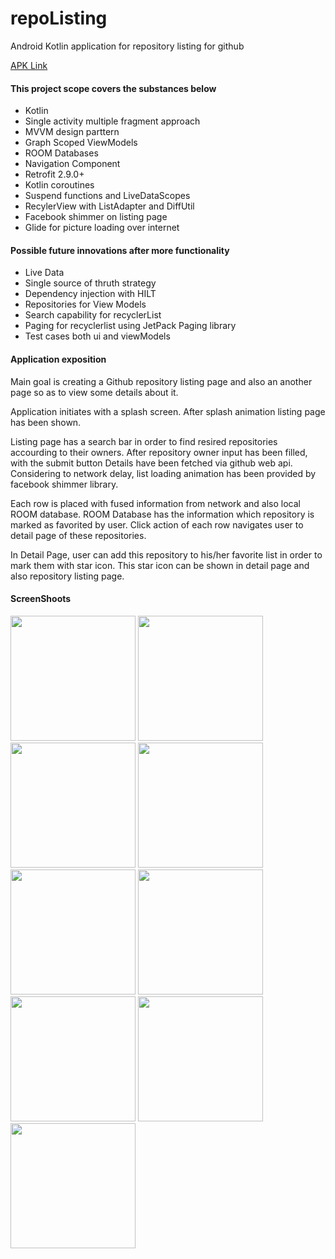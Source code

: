 # repoListing
Android Kotlin application for repository listing for github

[APK Link](https://drive.google.com/file/d/1mm8JB28nzSraKZ_Fm3KKdjM7dLMxtYSv/view?usp=sharing)

#### This project scope covers the substances below
* Kotlin 
* Single activity multiple fragment approach
* MVVM design parttern
* Graph Scoped ViewModels
* ROOM Databases
* Navigation Component
* Retrofit 2.9.0+
* Kotlin coroutines
* Suspend functions and LiveDataScopes
* RecylerView with ListAdapter and DiffUtil
* Facebook shimmer on listing page
* Glide for picture loading over internet

#### Possible future innovations after more functionality
* Live Data
* Single source of thruth strategy
* Dependency injection with HILT
* Repositories for View Models
* Search capability for recyclerList
* Paging for recyclerlist using JetPack Paging library
* Test cases both ui and viewModels

#### Application exposition
Main goal is creating a Github repository listing page and also an another page so as to view some details about it. 

Application initiates with a splash screen. After splash animation listing page has been shown. 

Listing page has a search bar in order to find resired repositories accourding to their owners. After repository owner input has been filled, with the submit button 
Details have been fetched via github web api. Considering to network delay, list loading animation has been provided by facebook shimmer library. 

Each row is placed with fused information from network and also local ROOM database. ROOM Database has the information which repository is marked as favorited by user.
Click action of each row navigates user to detail page of these repositories.

In Detail Page, user can add this repository to his/her favorite list in order to mark them with star icon. This star icon can be shown in detail page and also repository listing page.

#### ScreenShoots
<img src="https://github.com/AttilaAKINCI/repoListing/blob/master/app/appScreenShoots/device-2020-09-27-141925.png" width="200">   <img src="https://github.com/AttilaAKINCI/repoListing/blob/master/app/appScreenShoots/device-2020-09-27-141948.png" width="200">   <img src="https://github.com/AttilaAKINCI/repoListing/blob/master/app/appScreenShoots/device-2020-09-27-142009.png" width="200">   <img src="https://github.com/AttilaAKINCI/repoListing/blob/master/app/appScreenShoots/device-2020-09-27-142147.png" width="200">   <img src="https://github.com/AttilaAKINCI/repoListing/blob/master/app/appScreenShoots/device-2020-09-27-142037.png" width="200">   <img src="https://github.com/AttilaAKINCI/repoListing/blob/master/app/appScreenShoots/device-2020-09-27-142207.png" width="200">   <img src="https://github.com/AttilaAKINCI/repoListing/blob/master/app/appScreenShoots/device-2020-09-27-142216.png" width="200">   <img src="https://github.com/AttilaAKINCI/repoListing/blob/master/app/appScreenShoots/device-2020-09-27-142224.png" width="200">   <img src="https://github.com/AttilaAKINCI/repoListing/blob/master/app/appScreenShoots/device-2020-09-27-142251.png" width="200">


